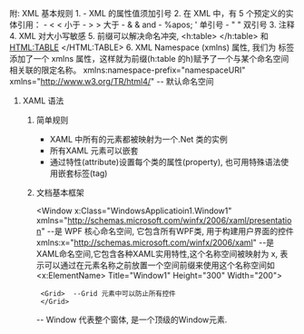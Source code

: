 附:
    XML 基本规则
    1. - XML 的属性值须加引号
    2. 在 XML 中，有 5 个预定义的实体引用：
        - &lt;       < 小于
        - &gt;       > 大于
        - &amp;      & and
        - %apos;     ' 单引号
        - &quot;     " 双引号
    3. 注释 <!-- comment -->
    4. XML 对大小写敏感
    5. 前缀可以解决命名冲突, <h:table> </h:table> 和 <HTML:TABLE> </HTML:TABLE>
    6. XML Namespace (xmlns) 属性, 我们为 <table> 标签添加了一个 xmlns 属性，这样就为前缀(h:table 的h)赋予了一个与某个命名空间相关联的限定名称。
        xmlns:namespace-prefix="namespaceURI"
        xmlns="http://www.w3.org/TR/html4/"   -- 默认命名空间
        
        
1. XAML 语法
    1. 简单规则
        - XAML 中所有的元素都被映射为一个.Net 类的实例
        - 所有XAML 元素可以嵌套
        - 通过特性(attribute)设置每个类的属性(property), 也可用特殊语法使用嵌套标签(tag)
        
    2. 文档基本框架
    
        <Window x:Class="WindowsApplicatioin1.Window1"
            xmlns="http://schemas.microsoft.com/winfx/2006/xaml/presentation" --是 WPF 核心命名空间, 它包含所有WPF类, 用于构建用户界面的控件
            xmlns:x="http://schemas.microsoft.com/winfx/2006/xaml"   --是XAML命名空间,它包含各种XAML实用特性,这个名称空间被映射为 x, 表示可以通过在元素名称之前放置一个空间前缀来使用这个名称空间如 <x:ElementName>
            Title="Window1" Height="300" Width="200">
            
            <Grid>  --Grid 元素中可以防止所有控件
            </Grid>
            
        </Window> -- Window 代表整个窗体, 是一个顶级的Window元素.    